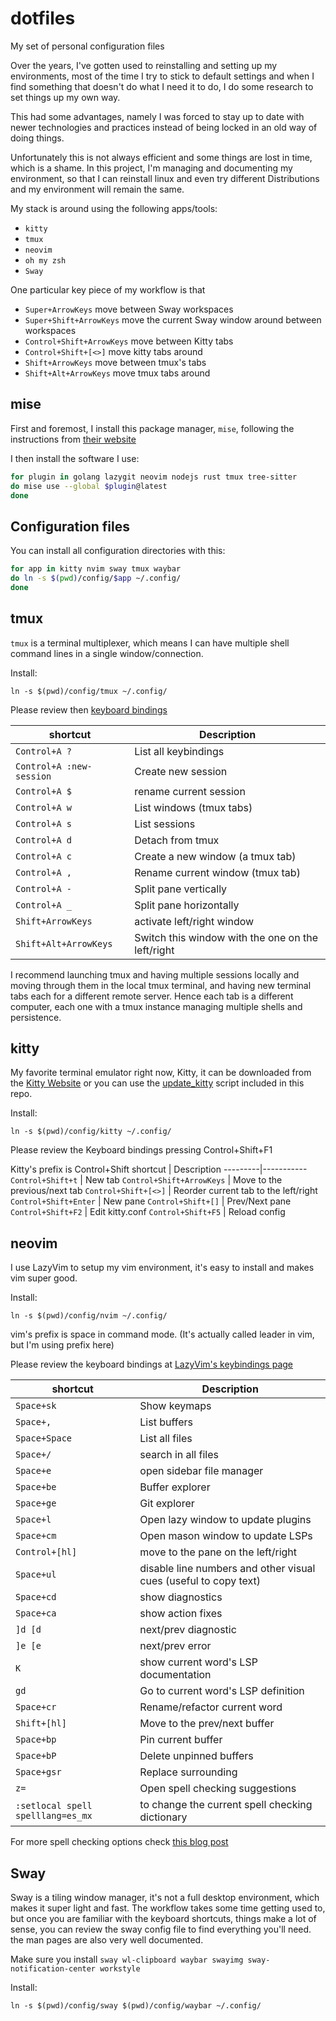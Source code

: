 # dotfiles

My set of personal configuration files

Over the years, I've gotten used to reinstalling and setting up my environments,
most of the time I try to stick to default settings and when I find something that
doesn't do what I need it to do, I do some research to set things up my own way.

This had some advantages, namely I was forced to stay up to date with newer
technologies and practices instead of being locked in an old way of doing things.

Unfortunately this is not always efficient and some things are lost in time,
which is a shame. In this project, I'm managing and documenting my environment,
so that I can reinstall linux and even try different Distributions and my
environment will remain the same.

My stack is around using the following apps/tools:

- `kitty`
- `tmux`
- `neovim`
- `oh my zsh`
- `Sway`

One particular key piece of my workflow is that

- `Super+ArrowKeys` move between Sway workspaces
- `Super+Shift+ArrowKeys` move the current Sway window around between workspaces
- `Control+Shift+ArrowKeys` move between Kitty tabs
- `Control+Shift+[<>]` move kitty tabs around 
- `Shift+ArrowKeys` move between tmux's tabs
- `Shift+Alt+ArrowKeys` move tmux tabs around

## mise

First and foremost, I install this package manager, `mise`, following the instructions from
[their website](https://mise.jdx.dev/getting-started.html)

I then install the software I use:

```bash
for plugin in golang lazygit neovim nodejs rust tmux tree-sitter
do mise use --global $plugin@latest
done
```
## Configuration files

You can install all configuration directories with this:

```bash
for app in kitty nvim sway tmux waybar
do ln -s $(pwd)/config/$app ~/.config/
done
```


## tmux

`tmux` is a terminal multiplexer, which means I can have multiple shell command lines in a single window/connection.

Install:
```
ln -s $(pwd)/config/tmux ~/.config/
```

Please review then
[keyboard bindings](https://github.com/gpakosz/.tmux?tab=readme-ov-file#bindings)

shortcut   | Description
-----------|-----------
`Control+A ?` | List all keybindings
`Control+A :new-session` | Create new session
`Control+A $` | rename current session
`Control+A w` | List windows (tmux tabs)
`Control+A s` | List sessions
`Control+A d` | Detach from tmux
`Control+A c` | Create a new window (a tmux tab)
`Control+A ,` | Rename current window (tmux tab)
`Control+A -` | Split pane vertically
`Control+A _` | Split pane horizontally
`Shift+ArrowKeys` | activate left/right window
`Shift+Alt+ArrowKeys` | Switch this window with the one on the left/right

I recommend launching tmux and having multiple sessions locally and moving through
them in the local tmux terminal, and having new terminal tabs each for a different
remote server. Hence each tab is a different computer, each one with a tmux instance
managing multiple shells and persistence.

## kitty

My favorite terminal emulator right now, Kitty, it can be downloaded from the
[Kitty Website](https://sw.kovidgoyal.net/kitty/binary/)
or you can use the [update_kitty](/update_kitty) script included in this repo.

Install:
```
ln -s $(pwd)/config/kitty ~/.config/
```

Please review the Keyboard bindings pressing Control+Shift+F1

Kitty's prefix is Control+Shift
shortcut | Description
---------|-----------
`Control+Shift+t` | New tab
`Control+Shift+ArrowKeys` | Move to the previous/next tab
`Control+Shift+[<>]` | Reorder current tab to the left/right
`Control+Shift+Enter` | New pane
`Control+Shift+[]` | Prev/Next pane
`Control+Shift+F2` | Edit kitty.conf
`Control+Shift+F5` | Reload config

## neovim

I use LazyVim to setup my vim environment, it's easy to install and makes vim super good.

Install:
```
ln -s $(pwd)/config/nvim ~/.config/
```

vim's prefix is space in command mode. (It's actually called leader in vim,
but I'm using prefix here)

Please review the keyboard bindings at [LazyVim's keybindings page](https://www.lazyvim.org/keymaps)

shortcut | Description
---------|-----------
`Space+sk` | Show keymaps
`Space+,` | List buffers
`Space+Space` | List all files
`Space+/` | search in all files
`Space+e` | open sidebar file manager
`Space+be` | Buffer explorer
`Space+ge` | Git explorer
`Space+l` | Open lazy window to update plugins
`Space+cm` | Open mason window to update LSPs
`Control+[hl]` | move to the pane on the left/right
`Space+ul` | disable line numbers and other visual cues (useful to copy text)
`Space+cd` | show diagnostics
`Space+ca` | show action fixes
`]d [d` | next/prev diagnostic
`]e [e` | next/prev error
`K` | show current word's LSP documentation
`gd` | Go to current word's LSP definition
`Space+cr` | Rename/refactor current word
`Shift+[hl]` | Move to the prev/next buffer
`Space+bp` | Pin current buffer
`Space+bP` | Delete unpinned buffers
`Space+gsr` | Replace surrounding
`z=` | Open spell checking suggestions
`:setlocal spell spelllang=es_mx` | to change the current spell checking dictionary

For more spell checking options check [this blog post](https://johncodes.com/posts/2023/02-25-nvim-spell/)

## Sway

Sway is a tiling window manager, it's not a full desktop environment, which makes it super light and fast.
The workflow takes some time getting used to, but once you are familiar with the keyboard shortcuts, things make
a lot of sense, you can review the sway config file to find everything you'll need. the man pages are also 
very well documented.

Make sure you install `sway wl-clipboard waybar swayimg sway-notification-center workstyle`

Install:
```
ln -s $(pwd)/config/sway $(pwd)/config/waybar ~/.config/
```

